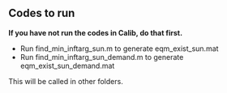 ## Codes to run
**If you have not run the codes in Calib, do that first.** 

- Run find_min_inftarg_sun.m to generate eqm_exist_sun.mat
- Run find_min_inftarg_sun_demand.m to generate eqm_exist_sun_demand.mat

This will be called in other folders. 